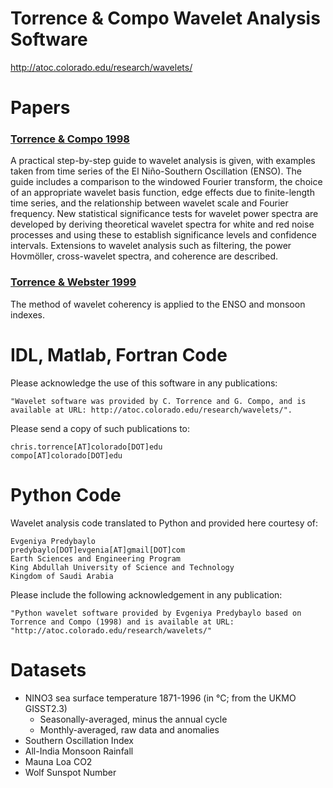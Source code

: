 # Torrence &amp; Compo Wavelet Analysis Software

http://atoc.colorado.edu/research/wavelets/

# Papers

### [Torrence & Compo 1998](bams_79_01_0061.pdf)
A practical step-by-step guide to wavelet analysis is given, with examples taken from time series of the El Niño-Southern Oscillation (ENSO). The guide includes a comparison to the windowed Fourier transform, the choice of an appropriate wavelet basis function, edge effects due to finite-length time series, and the relationship between wavelet scale and Fourier frequency. New statistical significance tests for wavelet power spectra are developed by deriving theoretical wavelet spectra for white and red noise processes and using these to establish significance levels and confidence intervals. Extensions to wavelet analysis such as filtering, the power Hovmöller, cross-wavelet spectra, and coherence are described.

### [Torrence & Webster 1999](interdecadal.pdf)
The method of wavelet coherency is applied to the ENSO and monsoon indexes.

# IDL, Matlab, Fortran Code

Please acknowledge the use of this software in any publications:
```
"Wavelet software was provided by C. Torrence and G. Compo, and is available at URL: http://atoc.colorado.edu/research/wavelets/". 
```
Please send a copy of such publications to:
```
chris.torrence[AT]colorado[DOT]edu
compo[AT]colorado[DOT]edu
```

# Python Code
Wavelet analysis code translated to Python and provided here courtesy of:
```
Evgeniya Predybaylo
predybaylo[DOT]evgenia[AT]gmail[DOT]com
Earth Sciences and Engineering Program
King Abdullah University of Science and Technology
Kingdom of Saudi Arabia
```
Please include the following acknowledgement in any publication:
```
"Python wavelet software provided by Evgeniya Predybaylo based on Torrence and Compo (1998) and is available at URL: "http://atoc.colorado.edu/research/wavelets/"
```

# Datasets
* NINO3 sea surface temperature 1871-1996 (in °C; from the UKMO GISST2.3)
  - Seasonally-averaged, minus the annual cycle
  - Monthly-averaged, raw data and anomalies
* Southern Oscillation Index
* All-India Monsoon Rainfall
* Mauna Loa CO2
* Wolf Sunspot Number
